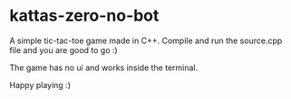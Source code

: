 # kattas-zero-no-bot

A simple tic-tac-toe game made in C++. Compile and run the source.cpp file and you are good to go :)

The game has no ui and works inside the terminal.

Happy playing :)
